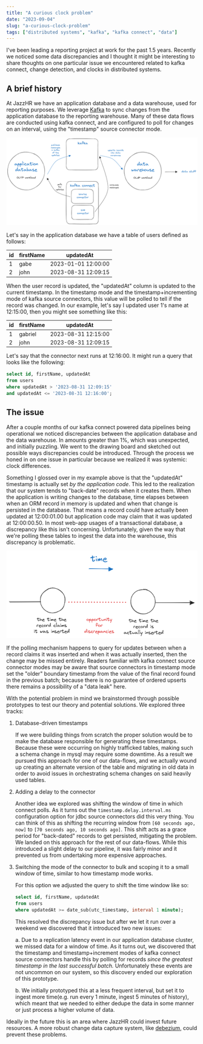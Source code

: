 ```yaml
---
title: "A curious clock problem"
date: "2023-09-04"
slug: "a-curious-clock-problem"
tags: ["distributed systems", "kafka", "kafka connect", "data"]
---
```


I've been leading a reporting project at work for the past 1.5 years. Recently we noticed some data discrepancies and I thought it might be interesting to share thoughts on one particular issue we encountered related to kafka connect, change detection, and clocks in distributed systems.

## A brief history
At JazzHR we have an application database and a data warehouse, used for reporting purposes. We leverage [Kafka](https://kafka.apache.org/) to sync changes from the application database to the reporting warehouse. Many of these data flows are conducted using kafka connect, and are configured to poll for changes on an interval, using the "timestamp" source connector mode. 

![Kafka architecture at JazzHR](./2023-09-04-distributed-system-clock-issue/1.png)

Let's say in the application database we have a table of users defined as follows:

| id | firstName | updatedAt |
| - | - | - |
| 1 | gabe | 2023-01-01 12:00:00 |
| 2 | john | 2023-08-31 12:09:15 |

When the user record is updated, the "updatedAt" column is updated to the current timestamp. In the timestamp mode and the timestamp+incrementing mode of kafka source connectors, this value will be polled to tell if the record was changed. In our example, let's say I updated user 1's name at 12:15:00, then you might see something like this:

| id | firstName | updatedAt |
| - | - | - |
| 1 | gabriel | 2023-08-31 12:15:00 |
| 2 | john | 2023-08-31 12:09:15 |

Let's say that the connector next runs at 12:16:00. It might run a query that looks like the following:

```sql
select id, firstName, updatedAt
from users
where updatedAt > '2023-08-31 12:09:15'
and updatedAt <= '2023-08-31 12:16:00';
```

## The issue
After a couple months of our kafka connect powered data pipelines being operational we noticed discrepancies between the application database and the data warehouse. In amounts greater than 1%, which was unexpected, and initially puzzling. We went to the drawing board and sketched out possible ways discrepancies could be introduced. Through the process we honed in on one issue in particular because we realized it was systemic: clock differences.

Something I glossed over in my example above is that the "updatedAt" timestamp is actually set _by the application code_.  This led to the realization that our system tends to "back-date" records when it creates them. When the application is writing changes to the database, time elapses between when an ORM record in memory is updated and when that change is persisted in the database. That means a record could have actually been updated at 12:00:01.00 but application code may claim that it was updated at 12:00:00.50. In most web-app usages of a transactional database, a discrepancy like this isn't concerning. Unfortunately, given the way that we're polling these tables to ingest the data into the warehouse, this discrepancy is problematic.

![Distributed clock sync issue](./2023-09-04-distributed-system-clock-issue/2.png)

If the polling mechanism happens to query for updates between when a record claims it was inserted and when it was actually inserted, then the change may be missed entirely. Readers familiar with kafka connect source connector modes may be aware that source connectors in timestamp mode set the "older" boundary timestamp from the value of the final record found in the previous batch; because there is no guarantee of ordered upserts there remains a possibility of a "data leak" here.

With the potential problem in mind we brainstormed through possible prototypes to test our theory and potential solutions. We explored three tracks:

1. Database-driven timestamps

    If we were building things from scratch the proper solution would be to make the database responsible for generating these timestamps. Because these were occurring on highly trafficked tables, making such a schema change in mysql may require some downtime. As a result we pursued this approach for one of our data-flows, and we actually wound up creating an alternate version of the table and migrating in old data in order to avoid issues in orchestrating schema changes on said heavily used tables.

2. Adding a delay to the connector

    Another idea we explored was shifting the window of time in which connect polls. As it turns out the `timestamp.delay.interval.ms` configuration option for jdbc source connectors did this very thing. You can think of this as shifting the recurring window from `[60 seconds ago, now]` to `[70 seconds ago, 10 seconds ago]`. This shift acts as a grace period for "back-dated" records to get persisted, mitigating the problem. We landed on this approach for the rest of our data-flows. While this introduced a slight delay to our pipeline, it was fairly minor and it prevented us from undertaking more expensive approaches.

3. Switching the mode of the connector to bulk and scoping it to a small window of time, similar to how timestamp mode works.

    For this option we adjusted the query to shift the time window like so: 
    ```sql
    select id, firstName, updatedAt
    from users
    where updatedAt >= date_sub(utc_timestamp, interval 1 minute);
    ```

    This resolved the discrepancy issue but after we let it run over a weekend we discovered that it introduced two new issues:

    a. Due to a replication latency event in our application database cluster, we missed data for a window of time. As it turns out, we discovered that the timestamp and timestamp+increment modes of kafka connect source connectors handle this by polling for records _since the greatest timestamp in the last successful batch._ Unfortunately these events are not uncommon on our system, so this discovery ended our exploration of this prototype.

    b. We initially prototyped this at a less frequent interval, but set it to ingest more time(e.g. run every 1 minute, ingest 5 minutes of history), which meant that we needed to either dedupe the data in some manner or just process a higher volume of data.

Ideally in the future this is an area where JazzHR could invest future resources. A more robust change data capture system, like [debezium](https://debezium.io/), could prevent these problems.
